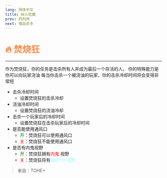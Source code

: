 ```yaml
---
lang: 简体中文
title: 纵火狂魔
prev: 药剂师
next: 嗜血杀手
---
```


# <font color="#fc8c4c">🔥 <b>焚烧狂</b></font> <Badge text="Killing" type="tip" vertical="middle"/>

***

作为焚烧狂，你的任务是击杀所有人并成为最后一个存活的人。 你的特殊能力是你可以向玩家浇油 每当你击杀一个被浇油的玩家，你的击杀冷却时间将会变得非常短

- 击杀冷却时间
  - 设置焚烧狂的击杀冷却
- 浇油冷却时间
  - 设置焚烧狂的浇油冷却
- 击杀一个玩家后的冷却时间
  - 设置焚烧狂在击杀玩家后的冷却时间
- 是否能使用通风口
  - <font color=green>开</font>：焚烧狂可以使用通风口
  - <font color=red>关</font>：焚烧狂不能使用通风口
- 是否有内鬼视野
  - <font color=green>开</font>：焚烧狂拥有<font color=red>内鬼</font> 视野
  - <font color=red>关</font>：焚烧狂将有<font color=#8cffff>船员<1>视野

> 来自：TOHE+
